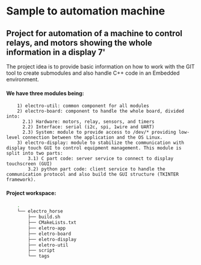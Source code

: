 # Sample to automation machine
## Project for automation of a machine to control relays, and motors showing the whole information in a display 7'
The project idea is to provide basic information on how to work with the GIT tool to create submodules and also handle C++ code in an Embedded environment.

#### We have three modules being:
```text
    1) electro-util: common component for all modules
    2) electro-board: component to handle the whole board, divided into:
      2.1) Hardware: motors, relay, sensors, and timers
      2.2) Interface: serial (i2c, spi, 1wire and UART)
      2.3) System: module to provide access to /dev/* providing low-level connection between the application and the OS Linux.
    3) electro-display: module to stabilize the communication with display touch GUI to control equipment management. This module is split into two parts:
        3.1) C part code: server service to connect to display touchscreen (GUI)
        3.2) python part code: client service to handle the communication protocol and also build the GUI structure (TKINTER framework).
```
#### Project workspace:
```bash
    .
    └── electro_horse
        ├── build.sh
        ├── CMakeLists.txt
        ├── eletro-app
        ├── eletro-board
        ├── eletro-display
        ├── eletro-util
        ├── script
        └── tags
```
